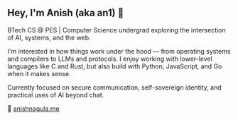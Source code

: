 ## Hey, I'm Anish (aka an1) 👋

BTech CS @ PES | Computer Science undergrad exploring the intersection of AI, systems, and the web.

I'm interested in how things work under the hood — from operating systems and compilers to LLMs and protocols. I enjoy working with lower-level languages like C and Rust, but also build with Python, JavaScript, and Go when it makes sense.

Currently focused on secure communication, self-sovereign identity, and practical uses of AI beyond chat.

📎 [anishnagula.me](https://anishnagula.me)
